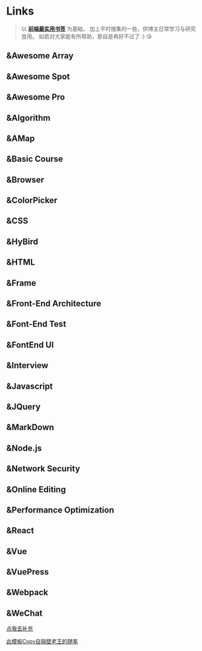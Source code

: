 # Links #
>以 **[前端最实用书签](https://segmentfault.com/a/1190000016420985)** 为基础，
 加上平时搜集的一些，供博主日常学习与研究食用。
 如若对大家能有所帮助，那自是再好不过了 :) 😘

## &Awesome Array ##
<LinkRow :list="[
    {
              title: '代码习惯',
              icon: '/Wiki1001Pro/wiki/default.png',
              des: '工程师代码书写习惯',
              links: 'http://alloyteam.github.io/CodeGuide/'
    }, {
              title: '前端里',
              icon: '/Wiki1001Pro/wiki/default.png',
              des: '默认',
              links: 'http://www.yyyweb.com/'
    }, {
              title: '前端人的俱乐部',
              icon: '/Wiki1001Pro/wiki/default.png',
              des: '默认',
              links: 'http://f2er.club/'
    }, {
              title: '开发资源',
              icon: '/Wiki1001Pro/wiki/default.png',
              des: '默认',
              links: 'https://www.css88.com/'
    }, {
              title: '前端汇总文章',
              icon: '/Wiki1001Pro/wiki/default.png',
              des: '默认',
              links: 'https://zhuanlan.zhihu.com/p/22229868'
    }, {
              title: '前端最实用书签',
              icon: '/Wiki1001Pro/wiki/default.png',
              des: '默认',
              links: 'https://segmentfault.com/a/1190000016420985'
    }, {
              title: 'awesome-bookmarks',
              icon: '/Wiki1001Pro/wiki/default.png',
              des: '默认',
              links: 'https://panjiachen.github.io/awesome-bookmarks/'
    },{
              title: '学习资源分享清单',
              icon: '/Wiki1001Pro/wiki/default.png',
              des: '默认',
              links: 'https://segmentfault.com/a/1190000000416914'
    }, {
              title: '程序员收藏夹',
              icon: '/Wiki1001Pro/wiki/default.png',
              des: '一个程序员6年的浏览器收藏夹',
              links: 'https://blog.csdn.net/luoweifu/article/details/78174229'
    },{
              title: 'H5前端资料集',
              icon: '/Wiki1001Pro/wiki/default.png',
              des: '2018最全H5前端资料集',
              links: 'https://segmentfault.com/a/1190000016817904'
    },{
              title: 'github前端项目',
              icon: '/Wiki1001Pro/wiki/default.png',
              des: 'github上值得关注的前端项目',
              links: 'https://segmentfault.com/a/1190000002804472'
    },
]"></LinkRow>
## &Awesome Spot ##
<LinkRow :list="[
    {
          title: 'Inspiration',
          icon: '/Wiki1001Pro/wiki/default.png',
          des: '默认',
          links: 'http://web.uedna.com/'
    },   {
           title: 'Awwwards',
           icon: '/Wiki1001Pro/wiki/default.png',
           des: '默认',
           links: 'https://www.awwwards.com/'
    },   {
           title: '百度统计',
           icon: '/Wiki1001Pro/wiki/default.png',
           des: '默认',
           links: 'https://tongji.baidu.com/web/welcome/login'
    },   {
           title: '腾讯分析',
           icon: '/Wiki1001Pro/wiki/default.png',
           des: '默认',
           links: 'http://v2.ta.qq.com/summary/index?sId=7835836#!1-0'
    }, {
           title: 'Taobao FED',
           icon: '/Wiki1001Pro/wiki/default.png',
           des: '默认',
           links: 'http://taobaofed.org/'
     }, {
           title: '腾讯CDC',
           icon: '/Wiki1001Pro/wiki/default.png',
           des: '默认',
           links: 'https://cdc.tencent.com/'
    },{
           title: 'JDC',
           icon: '/Wiki1001Pro/wiki/default.png',
           des: '京东设计中心',
           links: 'http://jdc.jd.com/'
    }, {
           title: 'IXDC',
           icon: '/Wiki1001Pro/wiki/default.png',
           des: '国际体验设计协会',
           links: 'https://ixdc.org/'
    },{
           title: 'TGideas',
           icon: '/Wiki1001Pro/wiki/default.png',
           des: '腾讯互动娱乐创意设计团队',
           links: 'https://tgideas.qq.com/'
    },{
           title: 'ISUX',
           icon: '/Wiki1001Pro/wiki/default.png',
           des: 'Tencent ISUX Design',
           links: 'https://isux.tencent.com/'
    },{
           title: 'UXC',
           icon: '/Wiki1001Pro/wiki/default.png',
           des: '百度用户体验中心',
           links: 'http://uxc.baidu.com/'
    },{
           title: 'Aliued',
           icon: '/Wiki1001Pro/wiki/default.png',
           des: '阿里巴巴-用户体验设计部博客U一点设计',
           links: 'http://www.aliued.cn/'
    },{
           title: 'ChangYou VC',
           icon: '/Wiki1001Pro/wiki/default.png',
           des: '畅游视觉设计中心',
           links: 'http://vc.changyou.com/'
    },{
           title: 'UISDC',
           icon: '/Wiki1001Pro/wiki/default.png',
           des: '优设',
           links: 'http://www.uisdc.com/'
    },{
           title: 'UI中国',
           icon: '/Wiki1001Pro/wiki/default.png',
           des: '专业用户体验设计平台',
           links: 'https://www.ui.cn/'
    },{
           title: 'AlloyTeam',
           icon: '/Wiki1001Pro/wiki/default.png',
           des: '腾讯全端 AlloyTeam 团队',
           links: 'http://www.alloyteam.com/'
    },{
           title: 'Aotu',
           icon: '/Wiki1001Pro/wiki/default.png',
           des: '凹凸实验室',
           links: 'https://aotu.io/'
    }
]"></LinkRow>
## &Awesome Pro ##
<LinkRow :list="[
    {
        title: 'geparties',
        icon: '/Wiki1001Pro/wiki/default.png',
        des: '不可描述',
        links: 'https://www.creativeedgeparties.com/'
    },{
        title: 'graphicnovel',
        icon: '/Wiki1001Pro/wiki/default.png',
        des: '不可描述',
        links: 'http://graphicnovel-hybrid4.peugeot.com/start.html'
    },{
        title: 'activetheory',
        icon: '/Wiki1001Pro/wiki/default.png',
        des: '不可描述',
        links: 'https://activetheory.net/work'
    },{
        title: '50-jahre-hitparade',
        icon: '/Wiki1001Pro/wiki/default.png',
        des: '不可描述',
        links: 'https://50-jahre-hitparade.ch/'
    },{
        title: 'endfamilyfire',
        icon: '/Wiki1001Pro/wiki/default.png',
        des: '不可描述',
        links: 'https://www.endfamilyfire.org/'
    },{
        title: 'igoodi',
        icon: '/Wiki1001Pro/wiki/default.png',
        des: '不可描述',
        links: 'https://www.igoodi.eu/home'
    },{
        title: 'epicurrence',
        icon: '/Wiki1001Pro/wiki/default.png',
        des: '不可描述',
        links: 'https://www.epicurrence.com/'
    },{
        title: 'movingbrands',
        icon: '/Wiki1001Pro/wiki/default.png',
        des: '不可描述',
        links: 'https://www.movingbrands.com/'
    },{
        title: 'bellevoye',
        icon: '/Wiki1001Pro/wiki/default.png',
        des: '不可描述',
        links: 'http://bellevoye.fr/en'
    }
]"></LinkRow>
## &Algorithm ##
<LinkRow :list="[
    {
        title: '加密算法',
        icon: '/Wiki1001Pro/wiki/default.png',
        des: '不可描述',
        links: 'https://juejin.im/post/5b48b0d7e51d4519962ea383'
    }, {
        title: '简单算法',
        icon: '/Wiki1001Pro/wiki/default.png',
        des: '不可描述',
        links: 'https://segmentfault.com/a/1190000016331021'
    }, {
        title: '查找算法',
        icon: '/Wiki1001Pro/wiki/default.png',
        des: '不可描述',
        links: 'https://segmentfault.com/a/1190000017877086'
    }
]"></LinkRow>
## &AMap ##
<LinkRow :list="[
    {
        title: '高德JS的API',
        icon: '/Wiki1001Pro/wiki/default.png',
        des: '高德JS的API',
        links: 'https://lbs.amap.com/api/javascript-api/example/mouse-operate-map/mouse-draw-overlayers'
    },     {
        title: '参考手册',
        icon: '/Wiki1001Pro/wiki/default.png',
        des: '高德功能参考手册',
        links: 'https://lbs.amap.com/api/javascript-api/reference/search#m_AMap.PlaceSearch'
    }
]"></LinkRow>
## &Basic Course ##
<LinkRow :list="[
    {
        title: 'Runoob',
        icon: '/Wiki1001Pro/wiki/default.png',
        des: '菜鸟教程',
        links: 'http://www.runoob.com/'
    }, {
        title: 'W3CSchool',
        icon: '/Wiki1001Pro/wiki/default.png',
        des: '不可描述',
        links: 'http://www.w3school.com.cn/index.html'
    },  {
        title: 'PHP中文网',
        icon: '/Wiki1001Pro/wiki/default.png',
        des: '不可描述',
        links: 'http://www.php.cn/'
    },  {
        title: 'Pyhton笔记',
        icon: '/Wiki1001Pro/wiki/default.png',
        des: '不可描述',
        links: 'https://nbviewer.jupyter.org/github/lijin-THU/notes-python/blob/master/index.ipynb#'
    },  {
        title: 'Git教程',
        icon: '/Wiki1001Pro/wiki/default.png',
        des: '廖雪峰的Git教程',
        links: 'https://www.liaoxuefeng.com/wiki/0013739516305929606dd18361248578c67b8067c8c017b000'
    }, {
        title: 'H5调试工具',
        icon: '/Wiki1001Pro/wiki/default.png',
        des: 'H5的5种调试工具',
        links: 'https://juejin.im/post/5b72e1f66fb9a009d018fb94'
    }, {
        title: 'VSCode',
        icon: '/Wiki1001Pro/wiki/default.png',
        des: '常用快捷键',
        links: 'https://segmentfault.com/a/1190000009396435'
    },{
        title: 'console',
        icon: '/Wiki1001Pro/wiki/default.png',
        des: 'console.log的拓展',
        links: 'https://segmentfault.com/a/1190000012957199'
    },  {
        title: '优优教程网',
        icon: '/Wiki1001Pro/wiki/default.png',
        des: '设计教程',
        links: 'https://uiiiuiii.com/'
    },  {
        title: 'Clipboard',
        icon: '/Wiki1001Pro/wiki/default.png',
        des: 'Clipboard.API',
        links: 'https://w3c.github.io/clipboard-apis/'
    },{
        title: 'Axios-API',
        icon: '/Wiki1001Pro/wiki/default.png',
        des: 'Axios-API',
        links: 'https://www.kancloud.cn/yunye/axios/234845/'
    }
]"></LinkRow>
## &Browser ##
<LinkRow :list="[
    {
        title: '多进程到JS单线程',
        icon: '/Wiki1001Pro/wiki/default.png',
        des: '多进程到JS单线程',
        links: 'https://segmentfault.com/a/1190000012925872'
    },    {
        title: 'chrome扩展',
        icon: '/Wiki1001Pro/wiki/default.png',
        des: 'chrome浏览器扩展应用开发之旅',
        links: 'https://segmentfault.com/a/1190000009090857'
    }
]"></LinkRow>
## &ColorPicker ##
<LinkRow :list="[
    {
        title: 'webgradients',
        icon: '/Wiki1001Pro/wiki/default.png',
        des: '渐变色',
        links: 'https://webgradients.com/'
    },  {
        title: 'uigradients',
        icon: '/Wiki1001Pro/wiki/default.png',
        des: '渐变色',
        links: 'https://uigradients.com/#Summer'
    },{
        title: 'RGB颜色',
        icon: '/Wiki1001Pro/wiki/default.png',
        des: 'RGB颜色值与十六进制颜色码转换工具',
        links: 'https://www.sioe.cn/yingyong/yanse-rgb-16/'
    }
]"></LinkRow>
## &CSS ##
<LinkRow :list="[
    {
        title: 'CSS速查总表1',
        icon: '/Wiki1001Pro/wiki/default.png',
        des: '作者-Shifone',
        links: 'http://css.cuishifeng.cn/'
    },  {
        title: 'CSS速查总表2',
        icon: '/Wiki1001Pro/wiki/default.png',
        des: '@愚人码头',
        links: 'http://css.doyoe.com/r'
    }, {
        title: 'CSS速查总表3',
        icon: '/Wiki1001Pro/wiki/default.png',
        des: '@doyoe',
        links: 'http://css.doyoe.com/'
    }, {
        title: 'CSS速查总表4',
        icon: '/Wiki1001Pro/wiki/default.png',
        des: '不可描述',
        links: 'http://phpstudy.php.cn/css3/'
    }, {
        title: 'Flex',
        icon: '/Wiki1001Pro/wiki/default.png',
        des: '布局教程',
        links: 'https://www.runoob.com/w3cnote/flex-grammar.html'
    }
]"></LinkRow>
## &HyBird ##
<LinkRow :list="[
    {
        title: 'HyBrid通讯',
        icon: '/Wiki1001Pro/wiki/default.png',
        des: '不可描述',
        links: 'https://www.cnblogs.com/zhanganju/p/5459008.html'
    },  {
        title: 'JSBridge',
        icon: '/Wiki1001Pro/wiki/default.png',
        des: 'JSBridge实现原理',
        links: 'http://www.cnblogs.com/dailc/p/5931328.html'
    },  {
        title: 'H5适配',
        icon: '/Wiki1001Pro/wiki/default.png',
        des: '不可描述',
        links: 'https://segmentfault.com/a/1190000014309664'
    },  {
        title: 'H5问题1',
        icon: '/Wiki1001Pro/wiki/default.png',
        des: '不可描述',
        links: 'https://www.jianshu.com/p/39d2028a65d2'
    },  {
        title: 'H5问题2',
        icon: '/Wiki1001Pro/wiki/default.png',
        des: '不可描述',
        links: 'http://www.open-open.com/lib/view/open1449325854077.html'
    }, {
        title: 'H5问题3',
        icon: '/Wiki1001Pro/wiki/default.png',
        des: '不可描述',
        links: 'https://segmentfault.com/a/1190000015178877'
    },
]"></LinkRow>
## &HTML ##
<LinkRow :list="[
    {
        title: 'HTML5',
        icon: '/Wiki1001Pro/wiki/default.png',
        des: '最新规范',
        links: 'https://www.w3.org/TR/html5/'
    },
]"></LinkRow>
## &Frame ##
<LinkRow :list="[
    {
        title: 'express',
        icon: '/Wiki1001Pro/wiki/default.png',
        des: '不可描述',
        links: 'http://www.expressjs.com.cn/'
    },  {
        title: 'koa',
        icon: '/Wiki1001Pro/wiki/default.png',
        des: '不可描述',
        links: 'https://koa.bootcss.com/#application'
    },  {
        title: 'mongobDB',
        icon: '/Wiki1001Pro/wiki/default.png',
        des: '不可描述',
        links: 'https://www.mongodb.com/'
    },  {
        title: 'egg',
        icon: '/Wiki1001Pro/wiki/default.png',
        des: '不可描述',
        links: 'https://eggjs.org/'
    }
]"></LinkRow>
## &Front-End Architecture ##
<LinkRow :list="[
    {
        title: '大型网站技术架构1',
        icon: '/Wiki1001Pro/wiki/default.png',
        des: '不可描述',
        links: 'https://segmentfault.com/a/1190000007390358'
    }, {
        title: '大型网站技术架构2',
        icon: '/Wiki1001Pro/wiki/default.png',
        des: '不可描述',
        links: 'https://segmentfault.com/a/1190000007409203'
    }
]"></LinkRow>
## &Font-End Test ##
<LinkRow :list="[
    {
        title: '前端测试',
        icon: '/Wiki1001Pro/wiki/default.png',
        des: '浅谈前端测试',
        links: 'https://segmentfault.com/a/1190000015436897'
    }, {
        title: 'Vue单元测试',
        icon: '/Wiki1001Pro/wiki/default.png',
        des: 'Vue单元测试',
        links: 'https://segmentfault.com/a/1190000014112447'
    }, {
        title: 'Jest',
        icon: '/Wiki1001Pro/wiki/default.png',
        des: 'Jest vs. Mocha: Why Jest Wins',
        links: 'https://andrew.codes/jest-vs-mocha-why-jest-wins/'
    }
]"></LinkRow>
##  &FontEnd UI ##
<LinkRow :list="[
    {
        title: 'UI大全',
        icon: '/Wiki1001Pro/wiki/default.png',
        des: '不可描述',
        links: 'https://blog.csdn.net/m0_37499059/article/details/80519211'
    },  {
        title: '前端UI框架集合',
        icon: '/Wiki1001Pro/wiki/default.png',
        des: '32+',
        links: 'https://segmentfault.com/a/1190000007699297'
    },  {
        title: 'pure.css',
        icon: '/Wiki1001Pro/wiki/default.png',
        des: '不可描述',
        links: 'https://purecss.io/'
    },  {
        title: 'Bootstrap',
        icon: '/Wiki1001Pro/wiki/default.png',
        des: 'v3 中文文档',
        links: 'https://v3.bootcss.com/getting-started/'
    },  {
        title: 'Bootstrap Button',
        icon: '/Wiki1001Pro/wiki/default.png',
        des: 'Bootstrap Button Generator',
        links: 'http://blog.koalite.com/bbg/'
    },  {
        title: 'Ant Design of React ',
        icon: '/Wiki1001Pro/wiki/default.png',
        des: '不可描述',
        links: 'https://ant.design/docs/react/introduce-cn'
    },  {
        title: 'Ant Design of Vue',
        icon: '/Wiki1001Pro/wiki/default.png',
        des: '不可描述',
        links: 'https://vuecomponent.github.io/ant-design-vue/docs/vue/introduce-cn/'
    },  {
        title: 'Ant Design of Mobile',
        icon: '/Wiki1001Pro/wiki/default.png',
        des: '不可描述',
        links: 'https://mobile.ant.design/docs/react/introduce-cn'
    },  {
        title: 'iView',
        icon: '/Wiki1001Pro/wiki/default.png',
        des: '不可描述',
        links: 'https://www.iviewui.com/components/layout'
    },  {
        title: 'iview-admin',
        icon: '/Wiki1001Pro/wiki/default.png',
        des: '不可描述',
        links: 'https://admin.iviewui.com/home'
    },  {
        title: 'iview-admin-doc',
        icon: '/Wiki1001Pro/wiki/default.png',
        des: '不可描述',
        links: 'https://lison16.github.io/iview-admin-doc/#/'
    },  {
        title: 'Element-Vue',
        icon: '/Wiki1001Pro/wiki/default.png',
        des: '不可描述',
        links: 'http://element.eleme.io/#/zh-CN'
    },  {
        title: 'Element-Angular',
        icon: '/Wiki1001Pro/wiki/default.png',
        des: '不可描述',
        links: 'https://element-angular.faas.ele.me/guide/install'
    },  {
        title: 'element-admin-api',
        icon: '/Wiki1001Pro/wiki/default.png',
        des: 'vue-element-admin-api',
        links: 'https://panjiachen.gitee.io/vue-element-admin-site/zh/'
    },  {
        title: 'layer API ',
        icon: '/Wiki1001Pro/wiki/default.png',
        des: '不可描述',
        links: 'http://layer.layui.com/api.html#layer.photos'
    },  {
        title: 'layui文档',
        icon: '/Wiki1001Pro/wiki/default.png',
        des: 'layui开发使用文档',
        links: 'http://www.layui.com/doc/'
    },  {
        title: 'layer弹出层',
        icon: '/Wiki1001Pro/wiki/default.png',
        des: 'layer官方演示与讲解',
        links: 'http://layer.layui.com/'
    },  {
        title: 'Win10-UI',
        icon: '/Wiki1001Pro/wiki/default.png',
        des: '不可描述',
        links: 'http://win10ui.yuri2.cn/'
    },  {
        title: 'WIN10-UI-Demo',
        icon: '/Wiki1001Pro/wiki/default.png',
        des: '不可描述',
        links: 'http://win10ui.yuri2.cn/src/demo.php'
    },  {
        title: 'Win10 -Vue',
        icon: '/Wiki1001Pro/wiki/default.png',
        des: '不可描述',
        links: 'https://github.com/jntoo/vue-win10'
    },  {
        title: 'Amaze UI',
        icon: '/Wiki1001Pro/wiki/default.png',
        des: '不可描述',
        links: 'http://amazeui.org/'
    },  {
        title: 'MUDI',
        icon: '/Wiki1001Pro/wiki/default.png',
        des: '不可描述',
        links: 'https://www.mdui.org/'
    },  {
        title: 'UIkit',
        icon: '/Wiki1001Pro/wiki/default.png',
        des: '不可描述',
        links: 'https://getuikit.com/docs/introduction'
    },{
        title: 'Semantic UI',
        icon: '/Wiki1001Pro/wiki/default.png',
        des: '不可描述',
        links: 'https://semantic-ui.com/'
    },{
        title: 'Zent',
        icon: '/Wiki1001Pro/wiki/default.png',
        des: '不可描述',
        links: 'https://youzan.github.io/zent/zh/guides/install'
    },{
        title: 'EasyUI',
        icon: '/Wiki1001Pro/wiki/default.png',
        des: '不可描述',
        links: 'http://www.jeasyui.net/'
    },{
        title: 'Plane UI',
        icon: '/Wiki1001Pro/wiki/default.png',
        des: '不可描述',
        links: 'https://pandao.github.io/planeui/'
    },{
        title: 'ZUI',
        icon: '/Wiki1001Pro/wiki/default.png',
        des: '不可描述',
        links: 'http://zui.sexy/#/'
    },{
        title: 'AdminLTE',
        icon: '/Wiki1001Pro/wiki/default.png',
        des: '不可描述',
        links: 'http://adminlte.la998.com/documentation/index.html'
    },{
        title: 'bootcss',
        icon: '/Wiki1001Pro/wiki/default.png',
        des: '不可描述',
        links: 'http://www.bootcss.com/p/buttons/'
    },
]"></LinkRow>
## &Interview ##
<LinkRow :list="[
    {
         title: '面试图谱',
         icon: '/Wiki1001Pro/wiki/default.png',
         des: '不可描述',
         links: 'https://yuchengkai.cn/docs/frontend/'
    },   {
         title: 'Vue面试题总结',
         icon: '/Wiki1001Pro/wiki/default.png',
         des: '98道经典Vue面试题总结',
         links: 'https://segmentfault.com/a/1190000016351284'
    }, {
         title: '面试的信心',
         icon: '/Wiki1001Pro/wiki/default.png',
         des: '面试的信心来源于过硬的基础',
         links: 'https://segmentfault.com/a/1190000013331105'
    } ,{
         title: '通过阿里社招',
         icon: '/Wiki1001Pro/wiki/default.png',
         des: '记一次“失利后”经过半年准备通过阿里社招的经历与感悟',
         links: 'https://segmentfault.com/a/1190000013129650'
    } ,{
         title: '面试分享2018',
         icon: '/Wiki1001Pro/wiki/default.png',
         des: '面试分享：2018阿里巴巴前端面试总结(题目+答案 30题)',
         links: 'https://segmentfault.com/a/1190000013508719'
    } ,{
         title: '前端实习生',
         icon: '/Wiki1001Pro/wiki/default.png',
         des: 'BAT要的是什么样的前端实习生',
         links: 'https://segmentfault.com/a/1190000013851657'
    },{
         title: 'URL与前端',
         icon: '/Wiki1001Pro/wiki/default.png',
         des: '从输入URL到页面加载的过程',
         links: 'http://www.dailichun.com/2018/03/12/whenyouenteraurl.html'
    }
]"></LinkRow>
## &Javascript ##
<LinkRow :list="[
    {
        title: 'ES5',
        icon: '/Wiki1001Pro/wiki/default.png',
        des: '不可描述',
        links: 'http://lzw.me/pages/ecmascript/#50'
    }, {
        title: 'ES6',
        icon: '/Wiki1001Pro/wiki/default.png',
        des: '不可描述',
        links: 'http://es6.ruanyifeng.com/'
    }, {
        title: 'NojQuery',
        icon: '/Wiki1001Pro/wiki/default.png',
        des: 'You Dont Need jQuery',
        links: 'https://github.com/nefe/You-Dont-Need-jQuery/blob/master/README.zh-CN.md'
    }
]"></LinkRow>
## &JQuery ##
<LinkRow :list="[
    {
        title: 'jQuery-API',
        icon: '/Wiki1001Pro/wiki/default.png',
        des: 'Shifone',
        links: 'http://www.css88.com/jqapi-1.9/'
    }, {
        title: 'jQuery-API2',
        icon: '/Wiki1001Pro/wiki/default.png',
        des: '@愚人码头',
        links: 'http://jquery.cuishifeng.cn/'
    },
]"></LinkRow>
## &MarkDown ##
<LinkRow :list="[
    {
         title: 'MdEditor',
         icon: '/Wiki1001Pro/wiki/default.png',
         des: 'Markdown在线编辑器',
         links: 'http://www.mdeditor.com/'
    },   {
         title: 'StackEdit',
         icon: '/Wiki1001Pro/wiki/default.png',
         des: 'Markdown在线编辑器',
         links: 'https://stackedit.io/app#'
    }, {
         title: 'xiaojianjian',
         icon: '/Wiki1001Pro/wiki/default.png',
         des: '免费CDN图床',
         links: 'https://pic.xiaojianjian.net/'
    }
]"></LinkRow>
## &Node.js ##
<LinkRow :list="[
    {
        title: 'npm配置镜像',
        icon: '/Wiki1001Pro/wiki/default.png',
        des: 'npm配置镜像,设置代理',
        links: 'https://blog.csdn.net/h416756139/article/details/50791188'
    },{
        title: 'node学习笔记',
        icon: '/Wiki1001Pro/wiki/default.png',
        des: '学习笔记',
        links: 'https://segmentfault.com/a/1190000015192313'
    }, {
        title: 'node设计模式',
        icon: '/Wiki1001Pro/wiki/default.png',
        des: '设计模式描述',
        links: 'https://segmentfault.com/a/1190000012660403'
    },
]"></LinkRow>
## &Network Security ##
<LinkRow :list="[
    {
         title: '安全性能优化',
         icon: '/Wiki1001Pro/wiki/default.png',
         des: '前端面试题（五）（安全、性能优化）',
         links: 'https://segmentfault.com/a/1190000015275832'
    },   {
         title: '安全满分网站',
         icon: '/Wiki1001Pro/wiki/default.png',
         des: '如何打造一个安全满分网站',
         links: 'https://segmentfault.com/a/1190000012067696#articleHeader10'
    },
]"></LinkRow>
## &Online Editing ##
<LinkRow :list="[
    {
         title: 'Scrimba',
         icon: '/Wiki1001Pro/wiki/default.png',
         des: '不可描述',
         links: 'https://scrimba.com/'
    },   {
         title: 'JSFiddle',
         icon: '/Wiki1001Pro/wiki/default.png',
         des: '不可描述',
         links: 'https://jsfiddle.net/'
    }, {
         title: '菜鸟工具',
         icon: '/Wiki1001Pro/wiki/default.png',
         des: '不可描述',
         links: 'https://c.runoob.com/front-end/61'
    }
]"></LinkRow>
## &Performance Optimization ##
<LinkRow :list="[
    {
        title: '全满分网站',
        icon: '/Wiki1001Pro/wiki/default.png',
        des: '如何打造一个全满分网站',
        links: 'https://segmentfault.com/a/1190000011867361'
    },{
        title: '高性能JavaScript',
        icon: '/Wiki1001Pro/wiki/default.png',
        des: '高性能JavaScript整理总结',
        links: 'https://segmentfault.com/a/1190000013963213'
    },  {
        title: '深拷贝性能',
        icon: '/Wiki1001Pro/wiki/default.png',
        des: 'JavaScript 深拷贝性能分析',
        links: 'https://segmentfault.com/a/1190000013107871'
    },{
        title: 'H5性能优化实战',
        icon: '/Wiki1001Pro/wiki/default.png',
        des: '淘宝新势力周H5性能优化实战',
        links: 'https://segmentfault.com/a/1190000014359615'
    },{
        title: 'H5首屏秒开',
        icon: '/Wiki1001Pro/wiki/default.png',
        des: 'H5首屏秒开方案探讨',
        links: 'https://mp.weixin.qq.com/s/ye1CeIjlfs9VSUab3gQI5g'
    }
]"></LinkRow>
## &React ##
<LinkRow :list="[
    {
        title: 'React',
        icon: '/Wiki1001Pro/wiki/default.png',
        des: 'React 中文网',
        links: 'https://doc.react-china.org/'
    },   {
        title: 'React-github版',
        icon: '/Wiki1001Pro/wiki/default.png',
        des: 'github版',
        links: 'https://discountry.github.io/react/'
    },   {
        title: 'React入门',
        icon: '/Wiki1001Pro/wiki/default.png',
        des: '阮一峰的网络日志',
        links: 'http://www.ruanyifeng.com/blog/2015/03/react.html'
    },   {
        title: 'React开发中文手册',
        icon: '/Wiki1001Pro/wiki/default.png',
        des: 'React开发中文手册PDF',
        links: 'http://wiki.jikexueyuan.com/project/react/'
    },   {
        title: 'React 中文手册',
        icon: '/Wiki1001Pro/wiki/default.png',
        des: '不可描述',
        links: 'http://www.css88.com/react/'
    },   {
        title: '学习路线图',
        icon: '/Wiki1001Pro/wiki/default.png',
        des: '不可描述',
        links: 'https://zhuanlan.zhihu.com/p/39744174'
    },   {
        title: 'redux学习',
        icon: '/Wiki1001Pro/wiki/default.png',
        des: 'redux+react-redux学习',
        links: 'https://segmentfault.com/a/1190000012976767'
    },   {
        title: '类型检测',
        icon: '/Wiki1001Pro/wiki/default.png',
        des: '使用PropTypes进行类型检测',
        links: 'https://segmentfault.com/a/1190000007814801'
    },   {
        title: '组件分离解密',
        icon: '/Wiki1001Pro/wiki/default.png',
        des: '容器组件和展示组件相分离解密',
        links: 'https://segmentfault.com/a/1190000006845396'
    },   {
        title: 'create-react',
        icon: '/Wiki1001Pro/wiki/default.png',
        des: 'create-react-app源码',
        links: 'https://segmentfault.com/a/1190000012952498'
    },   {
        title: 'React vs Vue',
        icon: '/Wiki1001Pro/wiki/default.png',
        des: '不可描述',
        links: 'https://segmentfault.com/a/1190000009268926'
    }
]"></LinkRow>
## &Vue ##
<LinkRow :list="[
    {
        title: 'Vue.js',
        icon: '/Wiki1001Pro/wiki/default.png',
        des: 'Vue 中文文档',
        links: 'https://cn.vuejs.org/v2/guide/'
    },{
        title: 'Vue Router',
        icon: '/Wiki1001Pro/wiki/default.png',
        des: 'Vue Router 中文文档',
        links: 'https://router.vuejs.org/zh/'
    },{
         title: 'Vue CLI 3',
         icon: '/Wiki1001Pro/wiki/default.png',
         des: 'Vue CLI 3 中文文档',
         links: 'https://cli.vuejs.org/config/#pages'
    },{
        title: 'Vue 社区',
         icon: '/Wiki1001Pro/wiki/default.png',
         des: 'Vue.js专业中文社区',
         inks: 'https://www.vue-js.com/'
    },{
        title: 'Vue 汇总',
        icon: '/Wiki1001Pro/wiki/default.png',
        des: '常用开源项目汇总',
        links: 'https://www.cnblogs.com/zwp06/p/8465722.html'
    },  {
        title: 'vue API教程',
        icon: '/Wiki1001Pro/wiki/default.png',
        des: '不可描述',
        links: 'https://segmentfault.com/a/1190000012692321'
    },{
        title: 'vuex入门教程',
        icon: '/Wiki1001Pro/wiki/default.png',
        des: 'vuex入门教程和思考',
        links: 'https://segmentfault.com/a/1190000008861913'
    },{
        title: 'Vuex-Store',
        icon: '/Wiki1001Pro/wiki/default.png',
        des: 'Store的模块化拆分实践',
        links: 'https://segmentfault.com/a/1190000007667542'
    },{
        title: 'vue-router',
        icon: '/Wiki1001Pro/wiki/default.png',
        des: 'vue-router入门教程和总结',
        links: 'https://segmentfault.com/a/1190000009651628'
    },{
        title: '生命周期',
        icon: '/Wiki1001Pro/wiki/default.png',
        des: 'vue生命周期理解',
        links: 'https://segmentfault.com/a/1190000008010666'
    },{
        title: '路由钩子',
        icon: '/Wiki1001Pro/wiki/default.png',
        des: 'vue路由钩子',
        links: 'https://juejin.im/post/5b41bdef6fb9a04fe63765f1'
    },{
        title: 'vue项目实战',
        icon: '/Wiki1001Pro/wiki/default.png',
        des: '花裤衩vue项目实战',
        links: 'https://segmentfault.com/a/1190000009275424'
    },{
        title: '多页面项目',
        icon: '/Wiki1001Pro/wiki/default.png',
        des: 'vue多页面项目',
        links: 'https://github.com/yaoyao1987/vue-cli-multipage'
    },{
        title: '解决SEO',
        icon: '/Wiki1001Pro/wiki/default.png',
        des: '使用node+vue.js解决SEO',
        links: 'https://segmentfault.com/a/1190000004372736'
    },{
        title: 'SSR',
        icon: '/Wiki1001Pro/wiki/default.png',
        des: 'vue基于nuxt的 SSR',
        links: 'https://segmentfault.com/a/1190000007933349'
    },{
        title: 'Vue全家桶',
        icon: '/Wiki1001Pro/wiki/default.png',
        des: 'Vue全家桶+TypeScript使用总结',
        links: 'https://segmentfault.com/a/1190000013462418'
    },{
        title: 'token',
        icon: '/Wiki1001Pro/wiki/default.png',
        des: 'VueJS和KOA2 实现基于 token 的登录注册',
        links: 'https://segmentfault.com/a/1190000009381161'
    },{
        title: '第三方登录',
        icon: '/Wiki1001Pro/wiki/default.png',
        des: '前端QQ.微信,微博登录',
        links: 'https://www.cnblogs.com/v-weiwang/p/5732423.html'
    },{
        title: 'vue-cli-webpack',
        icon: '/Wiki1001Pro/wiki/default.png',
        des: 'vue-cli中一些webpack的配置总结',
        links: 'https://segmentfault.com/a/1190000013648542'
    },{
        title: '双向绑定MVVM',
        icon: '/Wiki1001Pro/wiki/default.png',
        des: '剖析Vue原理&amp;实现双向绑定MVVM',
        links: 'https://segmentfault.com/a/1190000006599500'
    },{
        title: 'vue源码解析',
        icon: '/Wiki1001Pro/wiki/default.png',
        des: 'vue源码解析',
        links: 'http://hcysun.me/vue-design/art/'
    },{
        title: 'defineProperty',
        icon: '/Wiki1001Pro/wiki/default.png',
        des: '理解Object.defineProperty的作用',
        links: 'https://segmentfault.com/a/1190000007434923'
    },{
        title: 'Computed',
        icon: '/Wiki1001Pro/wiki/default.png',
        des: '理解Vue Computed计算属性',
        links: 'https://segmentfault.com/a/1190000010408657'
    },{
        title: 'Vue.use',
        icon: '/Wiki1001Pro/wiki/default.png',
        des: '浅谈Vue.use',
        links: 'https://segmentfault.com/a/1190000012296163'
    },{
        title: 'Axios',
        icon: '/Wiki1001Pro/wiki/default.png',
        des: 'axios源码阅读与分析',
        links: 'https://segmentfault.com/a/1190000015747143'
    },{
        title: 'vue的5招操作',
        icon: '/Wiki1001Pro/wiki/default.png',
        des: 'vue的5招操作',
        links: 'https://segmentfault.com/a/1190000014085613'
    },{
        title: '异步组件',
        icon: '/Wiki1001Pro/wiki/default.png',
        des: 'vue异步组件',
        links: 'https://segmentfault.com/a/1190000012138052'
    },{
        title: '部署到服务器',
        icon: '/Wiki1001Pro/wiki/default.png',
        des: 'vue部署到服务器',
        links: 'https://segmentfault.com/a/1190000012675012'
    },{
        title: 'iview开发思路',
        icon: '/Wiki1001Pro/wiki/default.png',
        des: 'iview开发思路',
        links: 'https://segmentfault.com/a/1190000008168184'
    },{
        title: '项目优化',
        icon: '/Wiki1001Pro/wiki/default.png',
        des: '浅谈 Vue 项目优化',
        links: 'https://segmentfault.com/a/1190000009443366'
    },{
        title: '痛点分析',
        icon: '/Wiki1001Pro/wiki/default.png',
        des: 'Vue 项目里戳中你痛点的问题及解决办法（更新）',
        links: 'https://juejin.im/post/5b174de8f265da6e410e0b4e'
    },{
        title: '骨架屏',
        icon: '/Wiki1001Pro/wiki/default.png',
        des: 'Vue页面骨架屏注入实践',
        links: 'https://segmentfault.com/a/1190000014832185'
    }
]"></LinkRow>
## &VuePress ##
<LinkRow :list="[
    {
        title: 'vuepres.js',
        icon: '/Wiki1001Pro/wiki/default.png',
        des: 'vuepres API',
        links: 'https://vuepress.vuejs.org/zh/'
    }, {
        title: 'valine',
        icon: '/Wiki1001Pro/wiki/default.png',
        des: '一款快速、简洁且高效的无后端评论系统',
        links: 'https://valine.js.org/'
    }, {
        title: 'leancloud',
        icon: '/Wiki1001Pro/wiki/default.png',
        des: '不可描述',
        links: 'https://leancloud.cn/'
    },{
        title: 'google-analytics',
        icon: '/Wiki1001Pro/wiki/default.png',
        des: '不可描述',
        links: 'https://analytics.google.com/'
    },{
        title: 'algolia',
        icon: '/Wiki1001Pro/wiki/default.png',
        des: '不可描述',
        links: 'https://www.algolia.com/'
    }
]"></LinkRow>
## &Webpack ##
<LinkRow :list="[
    {
        title: 'Webpackjs',
        icon: '/Wiki1001Pro/wiki/default.png',
        des: 'webpack 中文文档',
        links: 'https://www.webpackjs.com/'
    },{
        title: 'webpack sourcemap',
        icon: '/Wiki1001Pro/wiki/default.png',
        des: '选项多种模式的一些解释',
        links: 'https://segmentfault.com/a/1190000004280859'
    },  {
        title: 'webpack详细教程',
        icon: '/Wiki1001Pro/wiki/default.png',
        des: '不可描述',
        links: 'https://segmentfault.com/a/1190000006178770'
    },{
        title: '腾讯webpack详解',
        icon: '/Wiki1001Pro/wiki/default.png',
        des: '不可描述',
        links: 'https://juejin.im/post/5aa3d2056fb9a028c36868aa'
    }
]"></LinkRow>
## &WeChat ##
<LinkRow :list="[
    {
        title: 'Weapp',
        icon: '/Wiki1001Pro/wiki/default.png',
        des: 'iView Weapp--iview的小程序组件',
        links: 'https://segmentfault.com/a/1190000015249476'
    },    {
        title: 'wxParser',
        icon: '/Wiki1001Pro/wiki/default.png',
        des: 'plugin富文本插件',
        links: 'https://mp.weixin.qq.com/wxopen/plugindevdoc?appid=wx9d4d4ffa781ff3ac&token=868764303&lang=zh_CN#-'
    }, {
        title: '小程序攻略',
        icon: '/Wiki1001Pro/wiki/default.png',
        des: '近两万字小程序攻略发布了',
        links: 'https://juejin.im/post/5b8fd1416fb9a05cf3710690#heading-61'
    },  {
        title: 'wepy微信组件',
        icon: '/Wiki1001Pro/wiki/default.png',
        des: '小程序富文本插件',
        links: 'https://tencent.github.io/wepy/'
    }
]"></LinkRow>


[点我去补充](https://github.com/Mulander-J/Wiki1001Pro/blob/master/LinkPackage/Links.md)

[此模板Copy自隔壁老王的随笔](https://dojay.cn/resource/)